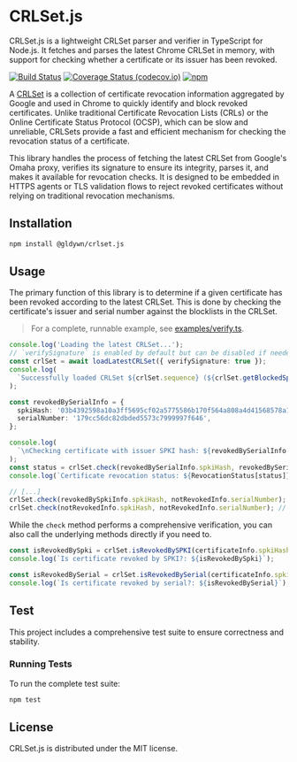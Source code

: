 # CRLSet.js

CRLSet.js is a lightweight CRLSet parser and verifier in TypeScript for Node.js. It fetches and parses the latest Chrome CRLSet in memory, with support for checking whether a certificate or its issuer has been revoked.

[![Build Status](https://github.com/Gldywn/crlset.js/actions/workflows/build.yml/badge.svg)](https://github.com/Gldywn/crlset.js/actions/workflows/build.yml)
[![Coverage Status (codecov.io)](https://codecov.io/gh/Gldywn/crlset.js/branch/main/graph/badge.svg)](https://codecov.io/gh/Gldywn/crlset.js)
[![npm](https://img.shields.io/npm/v/@gldywn/crlset.js.svg)](https://www.npmjs.com/package/@gldywn/crlset.js)

A [CRLSet](https://www.chromium.org/Home/chromium-security/crlsets/) is a collection of certificate revocation information aggregated by Google and used in Chrome to quickly identify and block revoked certificates. Unlike traditional Certificate Revocation Lists (CRLs) or the Online Certificate Status Protocol (OCSP), which can be slow and unreliable, CRLSets provide a fast and efficient mechanism for checking the revocation status of a certificate.

This library handles the process of fetching the latest CRLSet from Google's Omaha proxy, verifies its signature to ensure its integrity, parses it, and makes it available for revocation checks. It is designed to be embedded in HTTPS agents or TLS validation flows to reject revoked certificates without relying on traditional revocation mechanisms.

## Installation

```sh
npm install @gldywn/crlset.js
```

## Usage

The primary function of this library is to determine if a given certificate has been revoked according to the latest CRLSet. This is done by checking the certificate's issuer and serial number against the blocklists in the CRLSet.

> For a complete, runnable example, see [examples/verify.ts](./examples/verify.ts).

```typescript
console.log('Loading the latest CRLSet...');
// `verifySignature` is enabled by default but can be disabled if needed (not recommended)
const crlSet = await loadLatestCRLSet({ verifySignature: true });
console.log(
  `Successfully loaded CRLSet ${crlSet.sequence} (${crlSet.getBlockedSpkiCount()} blocked SPKIs, ${crlSet.getRevocationCount()} revocations).`,
);

const revokedBySerialInfo = {
  spkiHash: '03b4392598a10a3ff5695cf02a5775586b170f564a808a4d41568578a184e329',
  serialNumber: '179cc56dc82dbded5573c7999997f646',
};

console.log(
  `\nChecking certificate with issuer SPKI hash: ${revokedBySerialInfo.spkiHash} and serial number: ${revokedBySerialInfo.serialNumber}...`,
);
const status = crlSet.check(revokedBySerialInfo.spkiHash, revokedBySerialInfo.serialNumber);
console.log(`Certificate revocation status: ${RevocationStatus[status]}`); // REVOKED_BY_SERIAL

// [...]
crlSet.check(revokedBySpkiInfo.spkiHash, notRevokedInfo.serialNumber); // REVOKED_BY_SPKI
crlSet.check(notRevokedInfo.spkiHash, notRevokedInfo.serialNumber); // OK
```

While the `check` method performs a comprehensive verification, you can also call the underlying methods directly if you need to.

```typescript
const isRevokedBySpki = crlSet.isRevokedBySPKI(certificateInfo.spkiHash);
console.log(`Is certificate revoked by SPKI?: ${isRevokedBySpki}`);

const isRevokedBySerial = crlSet.isRevokedBySerial(certificateInfo.spkiHash, certificateInfo.serialNumber);
console.log(`Is certificate revoked by serial?: ${isRevokedBySerial}`);
```

## Test

This project includes a comprehensive test suite to ensure correctness and stability.

### Running Tests

To run the complete test suite:

```sh
npm test
```

## License

CRLSet.js is distributed under the MIT license.
